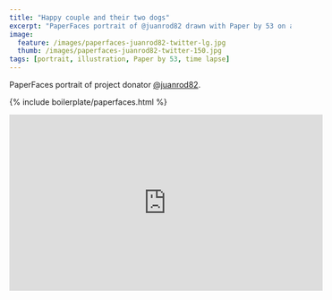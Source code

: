 ```yaml
---
title: "Happy couple and their two dogs"
excerpt: "PaperFaces portrait of @juanrod82 drawn with Paper by 53 on an iPad."
image: 
  feature: /images/paperfaces-juanrod82-twitter-lg.jpg
  thumb: /images/paperfaces-juanrod82-twitter-150.jpg
tags: [portrait, illustration, Paper by 53, time lapse]
---
```


PaperFaces portrait of project donator [@juanrod82](http://twitter.com/juanrod82).

{% include boilerplate/paperfaces.html %}

<iframe width="560" height="315" src="http://www.youtube.com/embed/ao7naXkW72Y" frameborder="0"> </iframe>
